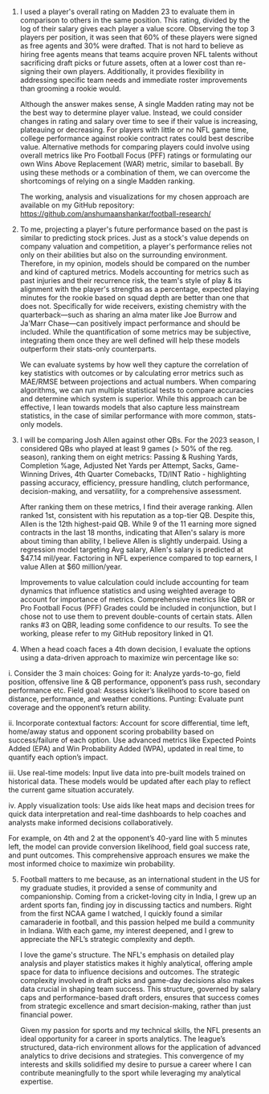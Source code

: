 1. I used a player's overall rating on Madden 23 to evaluate them in comparison to others in the same position. This rating, divided by the log of their salary gives each player a value score. Observing the top 3 players per position, it was seen that 60% of these players were signed as free agents and 30% were drafted. That is not hard to believe as hiring free agents means that teams acquire proven NFL talents without sacrificing draft picks or future assets, often at a lower cost than re-signing their own players. Additionally, it provides flexibility in addressing specific team needs and immediate roster improvements than grooming a rookie would.

    Although the answer makes sense, A single Madden rating may not be the best way to determine player value. Instead, we could consider changes in rating and salary over time to see if their value is increasing, plateauing or decreasing. For players with little or no NFL game time, college performance against rookie contract rates could best describe value. Alternative methods for comparing players could involve using overall metrics like Pro Football Focus (PFF) ratings or formulating our own Wins Above Replacement (WAR) metric, similar to baseball. By using these methods or a combination of them, we can overcome the shortcomings of relying on a single Madden ranking.

  
      The working, analysis and visualizations for my chosen approach are available on my GitHub repository: https://github.com/anshumaanshankar/football-research/


2. To me, projecting a player's future performance based on the past is similar to predicting stock prices. Just as a stock's value depends on company valuation and competition, a player's performance relies not only on their abilities but also on the surrounding environment. Therefore, in my opinion, models should be compared on the number and kind of captured metrics. Models accounting for metrics such as past injuries and their recurrence risk, the team's style of play & its alignment with the player's strengths as a percentage, expected playing minutes for the rookie based on squad depth are better than one that does not. Specifically for wide receivers, existing chemistry with the quarterback—such as sharing an alma mater like Joe Burrow and Ja'Marr Chase—can positively impact performance and should be included. While the quantification of some metrics may be subjective, integrating them once they are well defined will help these models outperform their stats-only counterparts.

   We can evaluate systems by how well they capture the correlation of key statistics with outcomes or by calculating error metrics such as MAE/RMSE between projections and actual numbers. When comparing algorithms, we can run multiple statistical tests to compare accuracies and determine which system is superior. While this approach can be effective, I lean towards models that also capture less mainstream statistics, in the case of similar performance with more common, stats-only models.
   
3. I will be comparing Josh Allen against other QBs. For the 2023 season, I considered QBs who played at least 9 games (> 50% of the reg. season), ranking them on eight metrics: Passing & Rushing Yards, Completion %age, Adjusted Net Yards per Attempt, Sacks, Game-Winning Drives, 4th Quarter Comebacks, TD/INT Ratio - highlighting passing accuracy, efficiency, pressure handling, clutch performance, decision-making, and versatility, for a comprehensive assessment.

    After ranking them on these metrics, I find their average ranking. Allen ranked 1st, consistent with his reputation as a top-tier QB. Despite this, Allen is the 12th highest-paid QB. While 9 of the 11 earning more signed contracts in the last 18 months, indicating that Allen's salary is more about timing than ability, I believe Allen is slightly underpaid. Using a regression model targeting Avg salary, Allen's salary is predicted at $47.14 mil/year. Factoring in NFL experience compared to top earners, I value Allen at $60 million/year.
  
    Improvements to value calculation could include accounting for team dynamics that influence statistics and using weighted average to account for importance of metrics. Comprehensive metrics like QBR or Pro Football Focus (PFF) Grades could be included in conjunction, but I chose not to use them to prevent double-counts of certain stats. Allen ranks #3 on QBR, leading some confidence to our results. To see the working, please refer to my GitHub repository linked in Q1.

4. When a head coach faces a 4th down decision, I evaluate the options using a data-driven approach to maximize win percentage like so:

i. Consider the 3 main choices: Going for it: Analyze yards-to-go, field position, offensive line & QB performance, opponent’s pass rush, secondary performance etc. Field goal: Assess kicker’s likelihood to score based on distance, performance, and weather conditions. Punting: Evaluate punt coverage and the opponent’s return ability.

ii. Incorporate contextual factors: Account for score differential, time left, home/away status and opponent scoring probability based on success/failure of each option. Use advanced metrics like Expected Points Added (EPA) and Win Probability Added (WPA), updated in real time, to quantify each option’s impact.

iii. Use real-time models: Input live data into pre-built models trained on historical data. These models would be updated after each play to reflect the current game situation accurately.

iv. Apply visualization tools: Use aids like heat maps and decision trees for quick data interpretation and real-time dashboards to help coaches and analysts make informed decisions collaboratively.

For example, on 4th and 2 at the opponent’s 40-yard line with 5 minutes left, the model can provide conversion likelihood, field goal success rate, and punt outcomes. This comprehensive approach ensures we make the most informed choice to maximize win probability.

5. Football matters to me because, as an international student in the US for my graduate studies, it provided a sense of community and companionship. Coming from a cricket-loving city in India, I grew up an ardent sports fan, finding joy in discussing tactics and numbers. Right from the first NCAA game I watched, I quickly found a similar camaraderie in football, and this passion helped me build a community in Indiana. With each game, my interest deepened, and I grew to appreciate the NFL’s strategic complexity and depth.

   I love the game's structure. The NFL's emphasis on detailed play analysis and player statistics makes it highly analytical, offering ample space for data to influence decisions and outcomes. The strategic complexity involved in draft picks and game-day decisions also makes data crucial in shaping team success. This structure, governed by salary caps and performance-based draft orders, ensures that success comes from strategic excellence and smart decision-making, rather than just financial power.

    Given my passion for sports and my technical skills, the NFL presents an ideal opportunity for a career in sports analytics. The league’s structured, data-rich environment allows for the application of advanced analytics to drive decisions and strategies. This convergence of my interests and skills solidified my desire to pursue a career where I can contribute meaningfully to the sport while leveraging my analytical expertise.

